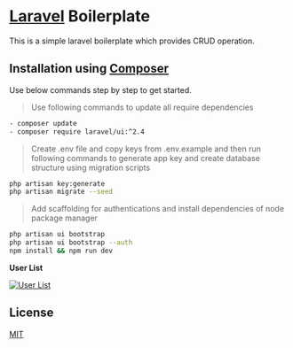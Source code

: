 # [Laravel](https://laravel.com) Boilerplate

This is a simple laravel boilerplate which provides CRUD operation.

## Installation using [Composer](https://getcomposer.org/)

Use below commands step by step to get started.

> Use following commands to update all require dependencies
```bash
- composer update
- composer require laravel/ui:^2.4
```

> Create .env file and copy keys from .env.example and then run following commands to generate app key and create database structure using migration scripts
```bash
php artisan key:generate
php artisan migrate --seed
```

> Add scaffolding for authentications and install dependencies of node package manager 
```bash
php artisan ui bootstrap
php artisan ui bootstrap --auth
npm install && npm run dev
```

**User List**

[![User List](https://user-images.githubusercontent.com/15919490/93351717-aa3a1d80-f857-11ea-94ea-764ab89588cc.png)]()

## License
[MIT](https://choosealicense.com/licenses/mit/)
